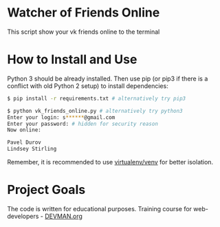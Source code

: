 # Watcher of Friends Online

This script show your vk friends online to the terminal

# How to Install and Use

Python 3 should be already installed. Then use pip (or pip3 if there is a conflict with old Python 2 setup) to install dependencies:

```bash
$ pip install -r requirements.txt # alternatively try pip3

$ python vk_friends_online.py # alternatively try python3
Enter your login: s******@gmail.com
Enter your password: # hidden for security reason
Now online:

Pavel Durov
Lindsey Stirling

```

Remember, it is recommended to use [virtualenv/venv](https://devman.org/encyclopedia/pip/pip_virtualenv/) for better isolation.

# Project Goals

The code is written for educational purposes. Training course for web-developers - [DEVMAN.org](https://devman.org)

